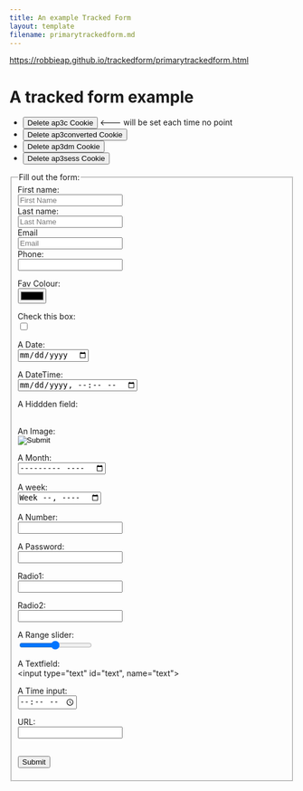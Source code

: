 ```yaml
---
title: An example Tracked Form
layout: template
filename: primarytrackedform.md
--- 
```

<!-- Autopilot robert capture code -->
<script>
	window.ap3c = window.ap3c || {};
	var ap3c = window.ap3c;
	ap3c.cmd = ap3c.cmd || [];
	ap3c.cmd.push(function() {
		ap3c.init('YdOVzkqoVlq0G5Pscm9iZXJ0', 'https://capture-api-master.stgautopilotapp.com/');
		ap3c.track({v: 0});
	});
	var s, t; s = document.createElement('script'); s.type = 'text/javascript'; s.src = "https://static.ap3stg.com/capture/master/capture.js";
	t = document.getElementsByTagName('script')[0]; t.parentNode.insertBefore(s, t);
</script>

<script>
let delete_cookie = function(name) {
    document.cookie = name +'=; Path=/; Expires=Thu, 01 Jan 1970 00:00:01 GMT;';
	console.log("Deleted ", name, "cookie");
};
</script>


https://robbieap.github.io/trackedform/primarytrackedform.html
# A tracked form example

* <button onclick="delete_cookie('ap3c')">Delete ap3c Cookie</button> <--- will be set each time no point
* <button onclick="delete_cookie('ap3converted')">Delete ap3converted Cookie</button>
* <button onclick="delete_cookie('ap3dm')">Delete ap3dm Cookie</button>
* <button onclick="delete_cookie('ap3sess')">Delete ap3sess Cookie</button>




<fieldset>
    <legend>Fill out the form:</legend>
<form action="">
  <label for="fname">First name:</label><br>
  <input type="text" id="fname" name="fname" placeholder="First Name"><br>
  <label for="lname">Last name:</label><br>
  <input type="text" id="lname" name="lname" placeholder="Last Name"><br>
  <label for="email">Email</label><br>
  <input type="email" id="email" name="email" placeholder="Email"><br>
  <label for="phone">Phone:</label><br>
  <input type="tel"><br>

  <label for="color">Fav Colour:</label><br>
  <input type="color" id="color" name="color"><br>

  <label for="checkbox">Check this box:</label><br>
  <input type="checkbox" id="checkbox" name="checkbox"><br>

<label for="date">A Date:</label><br>
<input type="date" id="date" name="date"><br>

<label for="datetime">A DateTime:</label><br>
<input type="datetime-local" id="datetime" name="datetime"><br>

<label for="hidden">A Hiddden field:</label><br>
<input type="hidden" id="hidden" name="hidden" value="hiddenvalue"><br>

<label for="image">An Image:</label><br>
<input type="image" id="image" name="image"><br>

<label for="month">A Month:</label><br>
<input type="month" id="month" name="month"><br>

<label for="week">A week:</label><br>
<input type="week" name="week" id="week"><br>

<label for="number">A Number:</label><br>
<input type="number" id="number" name="number"><br>

<label for="password">A Password:</label><br>
<input type="password" id="password" name="password"><br>

<label for="radio1">Radio1:</label><br>
<input type="radio1" id="radio1" name="radio"><br>

<label for="radio2">Radio2:</label><br>
<input type="radio2" id="radio2" name="radio"><br>

<label for="range">A Range slider:</label><br>
<input type="range" id="range" name="range"><br>

<label for="text">A Textfield:</label><br>
<input type="text" id="text", name="text"><br>

<label for="time">A Time input:</label><br>
<input type="time" id="time" name="time"><br>

<label for="url">URL:</label><br>
<input type="url" id="url" name="url"><br><br>
 
  <input type="submit" value="Submit">
</form> 

</fieldset>


